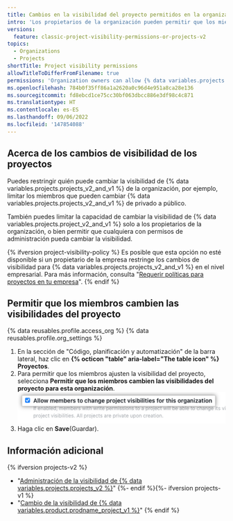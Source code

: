 ```yaml
---
title: Cambios en la visibilidad del proyecto permitidos en la organización
intro: 'Los propietarios de la organización pueden permitir que los miembros con permisos de administrador ajusten la visibilidad de {% data variables.projects.projects_v2_and_v1 %} de su organización.'
versions:
  feature: classic-project-visibility-permissions-or-projects-v2
topics:
  - Organizations
  - Projects
shortTitle: Project visibility permissions
allowTitleToDifferFromFilename: true
permissions: 'Organization owners can allow {% data variables.projects.project_v2_and_v1 %} visibility changes for an organization.'
ms.openlocfilehash: 784b0f35ff86a1a2620a0c96d4e951a8ca28e136
ms.sourcegitcommit: fd8ebcd1ce75cc30bf063dbcc886e3df98c4c871
ms.translationtype: HT
ms.contentlocale: es-ES
ms.lasthandoff: 09/06/2022
ms.locfileid: '147854088'
---
```

## Acerca de los cambios de visibilidad de los proyectos

Puedes restringir quién puede cambiar la visibilidad de {% data variables.projects.projects_v2_and_v1 %} de la organización, por ejemplo, limitar los miembros que pueden cambiar {% data variables.projects.projects_v2_and_v1 %} de privado a público. 

También puedes limitar la capacidad de cambiar la visibilidad de {% data variables.projects.project_v2_and_v1 %} solo a los propietarios de la organización, o bien permitir que cualquiera con permisos de administración pueda cambiar la visibilidad.

{% ifversion project-visibility-policy %} Es posible que esta opción no esté disponible si un propietario de la empresa restringe los cambios de visibilidad para {% data variables.projects.projects_v2_and_v1 %} en el nivel empresarial. Para más información, consulta "[Requerir políticas para proyectos en tu empresa](/admin/policies/enforcing-policies-for-your-enterprise/enforcing-policies-for-projects-in-your-enterprise)".
{% endif %}

## Permitir que los miembros cambien las visibilidades del proyecto

{% data reusables.profile.access_org %} {% data reusables.profile.org_settings %}
1. En la sección de "Código, planificación y automatización" de la barra lateral, haz clic en **{% octicon "table" aria-label="The table icon" %} Proyectos**.
1. Para permitir que los miembros ajusten la visibilidad del proyecto, selecciona **Permitir que los miembros cambien las visibilidades del proyecto para esta organización**.
  ![Captura de pantalla en la que se muestra la casilla para establecer los cambios de visibilidad](/assets/images/help/projects-v2/visibility-change-checkbox.png)
1. Haga clic en **Save**(Guardar).

## Información adicional

{% ifversion projects-v2 %}
- "[Administración de la visibilidad de {% data variables.projects.projects_v2 %}](/issues/planning-and-tracking-with-projects/managing-your-project/managing-visibility-of-your-projects)" {%- endif %}{%- ifversion projects-v1 %}
- "[Cambio de la visibilidad de {% data variables.product.prodname_project_v1 %}](/issues/organizing-your-work-with-project-boards/managing-project-boards/changing-project-board-visibility)" {% endif %}
